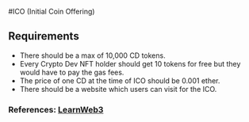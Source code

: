 #ICO (Initial Coin Offering)

## Requirements

- There should be a max of 10,000 CD tokens.
- Every Crypto Dev NFT holder should get 10 tokens for free but they would have to pay the gas fees.
- The price of one CD at the time of ICO should be 0.001 ether.
- There should be a website which users can visit for the ICO.

### References: [LearnWeb3](https://www.learnweb3.io/tracks/sophomore/initial-coin-offering)
